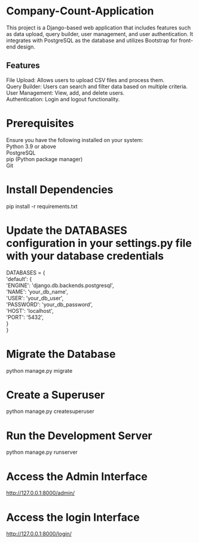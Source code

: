 # Company-Count-Application
This project is a Django-based web application that includes features such as data upload, query builder, user management, and user authentication. It integrates with PostgreSQL as the database and utilizes Bootstrap for front-end design.

## Features
File Upload: Allows users to upload CSV files and process them.  
Query Builder: Users can search and filter data based on multiple criteria.   
User Management: View, add, and delete users.   
Authentication: Login and logout functionality.   

# Prerequisites
Ensure you have the following installed on your system:    
Python 3.9 or above     
PostgreSQL      
pip (Python package manager)     
Git   

# Install Dependencies
pip install -r requirements.txt

# Update the DATABASES configuration in your settings.py file with your database credentials
DATABASES = {   
    'default': {   
        'ENGINE': 'django.db.backends.postgresql',    
        'NAME': 'your_db_name',    
        'USER': 'your_db_user',    
        'PASSWORD': 'your_db_password',    
        'HOST': 'localhost',    
        'PORT': '5432',    
    }   
}    

# Migrate the Database
python manage.py migrate

# Create a Superuser
python manage.py createsuperuser

# Run the Development Server
python manage.py runserver

# Access the Admin Interface
http://127.0.0.1:8000/admin/

#  Access the login Interface
http://127.0.0.1:8000/login/




